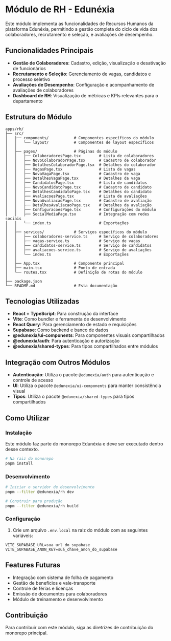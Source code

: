 # Módulo de RH - Edunéxia

Este módulo implementa as funcionalidades de Recursos Humanos da plataforma Edunéxia, permitindo a gestão completa do ciclo de vida dos colaboradores, recrutamento e seleção, e avaliações de desempenho.

## Funcionalidades Principais

- **Gestão de Colaboradores**: Cadastro, edição, visualização e desativação de funcionários
- **Recrutamento e Seleção**: Gerenciamento de vagas, candidatos e processo seletivo
- **Avaliações de Desempenho**: Configuração e acompanhamento de avaliações de colaboradores
- **Dashboard de RH**: Visualização de métricas e KPIs relevantes para o departamento

## Estrutura do Módulo

```
apps/rh/
├── src/
│   ├── components/           # Componentes específicos do módulo
│   │   └── layout/           # Componentes de layout específicos
│   │
│   ├── pages/                # Páginas do módulo
│   │   ├── ColaboradoresPage.tsx        # Lista de colaboradores
│   │   ├── NovoColaboradorPage.tsx      # Cadastro de colaborador
│   │   ├── DetalhesColaboradorPage.tsx  # Detalhes do colaborador
│   │   ├── VagasPage.tsx                # Lista de vagas
│   │   ├── NovaVagaPage.tsx             # Cadastro de vaga
│   │   ├── DetalhesVagaPage.tsx         # Detalhes da vaga
│   │   ├── CandidatosPage.tsx           # Lista de candidatos
│   │   ├── NovoCandidatoPage.tsx        # Cadastro de candidato
│   │   ├── DetalhesCandidatoPage.tsx    # Detalhes do candidato
│   │   ├── AvaliacoesPage.tsx           # Lista de avaliações
│   │   ├── NovaAvaliacaoPage.tsx        # Cadastro de avaliação
│   │   ├── DetalhesAvaliacaoPage.tsx    # Detalhes da avaliação
│   │   ├── ConfiguracoesPage.tsx        # Configurações do módulo
│   │   ├── SocialMediaPage.tsx          # Integração com redes sociais
│   │   └── index.ts                     # Exportações
│   │
│   ├── services/             # Serviços específicos do módulo
│   │   ├── colaboradores-service.ts     # Serviço de colaboradores
│   │   ├── vagas-service.ts             # Serviço de vagas
│   │   ├── candidatos-service.ts        # Serviço de candidatos
│   │   ├── avaliacoes-service.ts        # Serviço de avaliações
│   │   └── index.ts                     # Exportações
│   │
│   ├── App.tsx               # Componente principal
│   ├── main.tsx              # Ponto de entrada
│   └── routes.tsx            # Definição de rotas do módulo
│
├── package.json
└── README.md                 # Esta documentação
```

## Tecnologias Utilizadas

- **React + TypeScript**: Para construção da interface
- **Vite**: Como bundler e ferramenta de desenvolvimento
- **React Query**: Para gerenciamento de estado e requisições
- **Supabase**: Como backend e banco de dados
- **@edunexia/ui-components**: Para componentes visuais compartilhados
- **@edunexia/auth**: Para autenticação e autorização
- **@edunexia/shared-types**: Para tipos compartilhados entre módulos

## Integração com Outros Módulos

- **Autenticação**: Utiliza o pacote `@edunexia/auth` para autenticação e controle de acesso
- **UI**: Utiliza o pacote `@edunexia/ui-components` para manter consistência visual
- **Tipos**: Utiliza o pacote `@edunexia/shared-types` para tipos compartilhados

## Como Utilizar

### Instalação

Este módulo faz parte do monorepo Edunéxia e deve ser executado dentro desse contexto.

```bash
# Na raiz do monorepo
pnpm install
```

### Desenvolvimento

```bash
# Iniciar o servidor de desenvolvimento
pnpm --filter @edunexia/rh dev

# Construir para produção
pnpm --filter @edunexia/rh build
```

### Configuração

1. Crie um arquivo `.env.local` na raiz do módulo com as seguintes variáveis:

```
VITE_SUPABASE_URL=sua_url_do_supabase
VITE_SUPABASE_ANON_KEY=sua_chave_anon_do_supabase
```

## Features Futuras

- Integração com sistema de folha de pagamento
- Gestão de benefícios e vale-transporte
- Controle de férias e licenças
- Emissão de documentos para colaboradores
- Módulo de treinamento e desenvolvimento

## Contribuição

Para contribuir com este módulo, siga as diretrizes de contribuição do monorepo principal. 